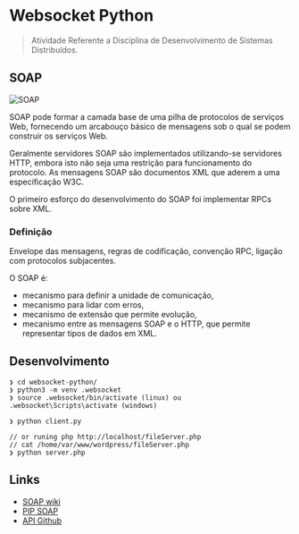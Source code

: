 # Websocket Python

> Atividade Referente a Disciplina de Desenvolvimento de Sistemas Distribuídos.

## SOAP

![SOAP](https://upload.wikimedia.org/wikipedia/commons/5/59/SOAP.svg)

SOAP pode formar a camada base de uma pilha de protocolos de serviços Web, fornecendo um arcabouço básico de mensagens sob o qual se podem construir os serviços Web.

Geralmente servidores SOAP são implementados utilizando-se servidores HTTP, embora isto não seja uma restrição para funcionamento do protocolo. As mensagens SOAP são documentos XML que aderem a uma especificação W3C.

O primeiro esforço do desenvolvimento do SOAP foi implementar RPCs sobre XML.

### Definição

Envelope das mensagens, regras de codificação, convenção RPC, ligação com protocolos subjacentes.

O SOAP é:

- mecanismo para definir a unidade de comunicação,
- mecanismo para lidar com erros,
- mecanismo de extensão que permite evolução,
- mecanismo entre as mensagens SOAP e o HTTP, que permite representar tipos de dados em XML.

## Desenvolvimento

```console
❯ cd websocket-python/
❯ python3 -m venv .websocket
❯ source .websocket/bin/activate (linux) ou .websocket\Scripts\activate (windows)

❯ python client.py

// or runing php http://localhost/fileServer.php
// cat /home/var/www/wordpress/fileServer.php
❯ python server.php
```

## Links

- [SOAP wiki](https://pt.wikipedia.org/wiki/SOAP)
- [PIP SOAP](https://pypi.org/project/SOAPpy/#using-github)
- [API Github](https://api.github.com/)
